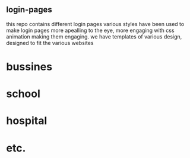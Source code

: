 ## login-pages
this repo contains different login pages
various styles have been used to make login pages more apealling to the eye, more engaging with css animation
making them engaging.
we have templates of various design, designed to fit the various websites
# bussines
# school
# hospital 
# etc.
